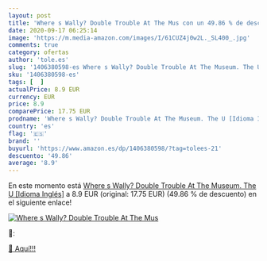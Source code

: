 ```yaml
---
layout: post
title: 'Where s Wally? Double Trouble At The Mus con un 49.86 % de descuento'
date: 2020-09-17 06:25:14
image: 'https://m.media-amazon.com/images/I/61CUZ4j0w2L._SL400_.jpg'
comments: true
category: ofertas
author: 'tole.es'
slug: '1406380598-es Where s Wally? Double Trouble At The Museum. The U [Idioma...'
sku: '1406380598-es'
tags: [  ]
actualPrice: 8.9 EUR
currency: EUR
price: 8.9
comparePrice: 17.75 EUR
prodname: 'Where s Wally? Double Trouble At The Museum. The U [Idioma Inglés]'
country: 'es'
flag: '🇪🇸'
brand: ''
buyurl: 'https://www.amazon.es/dp/1406380598/?tag=tolees-21'
descuento: '49.86'
average: '8.9'
---
```


En este momento está [Where s Wally? Double Trouble At The Museum. The U [Idioma Inglés]](https://www.amazon.es/dp/1406380598/?tag=tolees-21) a 8.9 EUR (original: 17.75 EUR) (49.86 %  de descuento) en el siguiente enlace!

[![Where s Wally? Double Trouble At The Mus](https://m.media-amazon.com/images/I/61CUZ4j0w2L._SL400_.jpg)](https://www.amazon.es/dp/1406380598/?tag=tolees-21)

🔎:


[🛒 Aquí!!!](https://www.amazon.es/dp/1406380598/?tag=tolees-21)

